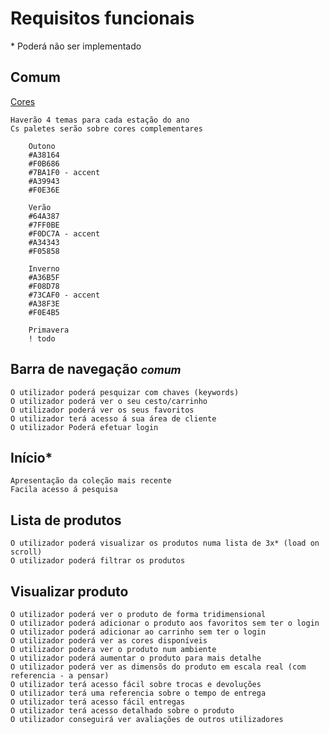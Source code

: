 # Requisitos funcionais

\* Poderá não ser implementado

## Comum

[Cores](https://color.adobe.com/pt/create/color-wheel)

    Haverão 4 temas para cada estação do ano
    Cs paletes serão sobre cores complementares

        Outono
        #A38164
        #F0B686
        #7BA1F0 - accent
        #A39943
        #F0E36E

        Verão
        #64A387
        #7FF0BE
        #F0DC7A - accent
        #A34343
        #F05858

        Inverno
        #A36B5F
        #F08D78
        #73CAF0 - accent
        #A38F3E
        #F0E4B5

        Primavera
        ! todo

## Barra de navegação <small>_comum_</small>

    O utilizador poderá pesquizar com chaves (keywords)
    O utilizador poderá ver o seu cesto/carrinho
    O utilizador poderá ver os seus favoritos
    O utilizador terá acesso á sua área de cliente
    O utilizador Poderá efetuar login

## Início\*

    Apresentação da coleção mais recente
    Facila acesso á pesquisa

## Lista de produtos

    O utilizador poderá visualizar os produtos numa lista de 3x* (load on scroll)
    O utilizador poderá filtrar os produtos

## Visualizar produto

    O utilizador poderá ver o produto de forma tridimensional
    O utilizador poderá adicionar o produto aos favoritos sem ter o login
    O utilizador poderá adicionar ao carrinho sem ter o login
    O utilizador poderá ver as cores disponíveis
    O utilizador podera ver o produto num ambiente
    O utilizador poderá aumentar o produto para mais detalhe
    O utilizador poderá ver as dimensõs do produto em escala real (com referencia - a pensar)
    O utilizador terá acesso fácil sobre trocas e devoluções
    O utilizador terá uma referencia sobre o tempo de entrega
    O utilizador terá acesso fácil entregas
    O utilizador terá acesso detalhado sobre o produto
    O utilizador conseguirá ver avaliações de outros utilizadores
